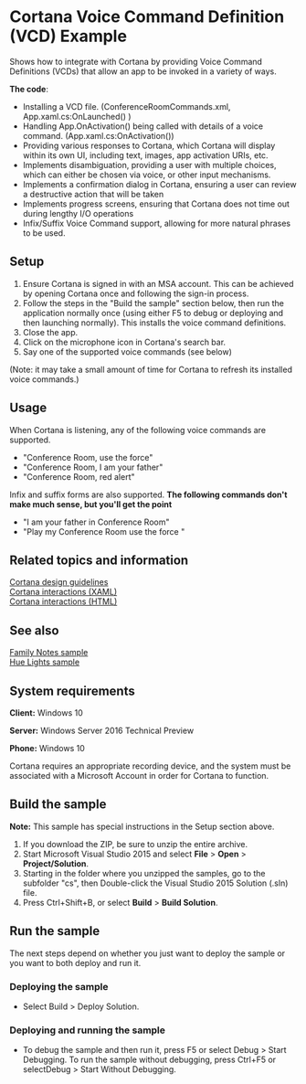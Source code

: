 <!---
  category: SpeechAndCortana 
  samplefwlink: http://go.microsoft.com/fwlink/p/?LinkId=619899
--->

# Cortana Voice Command Definition (VCD) Example

Shows how to integrate with Cortana by providing Voice Command Definitions (VCDs) that allow an app to be invoked in a variety of ways.

**The code**:

-   Installing a VCD file. (ConferenceRoomCommands.xml, App.xaml.cs:OnLaunched() )
-   Handling App.OnActivation() being called with details of a voice command. (App.xaml.cs:OnActivation())  
-   Providing various responses to Cortana, which Cortana will display within its own UI, including text, images, app activation URIs, etc. 
-   Implements disambiguation, providing a user with multiple choices, which can either be chosen via voice, or other input mechanisms. 
-   Implements a confirmation dialog in Cortana, ensuring a user can review a destructive action that will be taken 
-   Implements progress screens, ensuring that Cortana does not time out during lengthy I/O operations
-   Infix/Suffix Voice Command support, allowing for more natural phrases to be used. 

## Setup

1. Ensure Cortana is signed in with an MSA account. This can be achieved by opening Cortana once and following the sign-in process. 
2. Follow the steps in the "Build the sample" section below, then run the application normally once (using either F5 to debug or deploying and then launching normally). This installs the voice command definitions.
3. Close the app.
4. Click on the microphone icon in Cortana's search bar. 
5. Say one of the supported voice commands (see below)

(Note: it may take a small amount of time for Cortana to refresh its installed voice commands.)

## Usage

When Cortana is listening, any of the following voice commands are supported. 

- "Conference Room, use the force"
- "Conference Room, I am your father"
- "Conference Room, red alert"

Infix and suffix forms are also supported. 
**The following commands don't make much sense, but you'll get the point**

- "I am your father in Conference Room"
- "Play my Conference Room use the force "  


## Related topics and information

[Cortana design guidelines](https://msdn.microsoft.com/library/windows/apps/xaml/dn974233.aspx)  
[Cortana interactions (XAML)](https://msdn.microsoft.com/library/windows/apps/mt185598)  
[Cortana interactions (HTML)](https://msdn.microsoft.com/library/windows/apps/dn974231.aspx)  

## See also

[Family Notes sample](https://github.com/Microsoft/Windows-appsample-familynotes)  
[Hue Lights sample](https://github.com/Microsoft/Windows-appsample-huelightcontroller)  

## System requirements

**Client:** Windows 10

**Server:** Windows Server 2016 Technical Preview

**Phone:** Windows 10

Cortana requires an appropriate recording device, and the system must be associated with a Microsoft Account in order for Cortana to function.

## Build the sample

**Note:** This sample has special instructions in the Setup section above. 

1. If you download the ZIP, be sure to unzip the entire archive. 
2. Start Microsoft Visual Studio 2015 and select **File** \> **Open** \> **Project/Solution**.
3. Starting in the folder where you unzipped the samples, go to the subfolder "cs", then Double-click the Visual Studio 2015 Solution (.sln) file.
4. Press Ctrl+Shift+B, or select **Build** \> **Build Solution**.

## Run the sample

The next steps depend on whether you just want to deploy the sample or you want to both deploy and run it.

### Deploying the sample

- Select Build > Deploy Solution. 

### Deploying and running the sample

- To debug the sample and then run it, press F5 or select Debug >  Start Debugging. To run the sample without debugging, press Ctrl+F5 or selectDebug > Start Without Debugging. 

